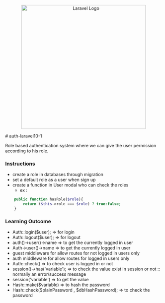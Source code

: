 
<p align="center"><a href="https://laravel.com" target="_blank"><img src="https://raw.githubusercontent.com/laravel/art/master/logo-lockup/5%20SVG/2%20CMYK/1%20Full%20Color/laravel-logolockup-cmyk-red.svg" width="400" alt="Laravel Logo"></a></p>
# auth-laravel10-1

Role based authentication system where we can give the user permission according to his role.

### Instructions

- create a role in databases through migration
- set a default role as a user when sign up
- create a function in User modal who can check the roles 
    - ex : 
```php
    public function hasRole($role){
        return ($this->role === $role) ? true:false;
    }
```

### Learning Outcome

- Auth::login($user);  => for login
- Auth::logout($user); => for logout
- auth()->user()->name => to get the currently logged in user
- Auth->user()->name => to get the currently logged in user
- guest middleware for allow routes for not logged in users only
- auth middleware for allow routes for logged in users only
- Auth::check() => to check user is logged in or not
- session()->has('variable'); => to check the value exist in session or not :: normally an error/success message
- session('variable') => to get the value
- Hash::make($variable) => to hash the password
- Hash::check($plainPassword , $dbHashPassword); => to check the password

